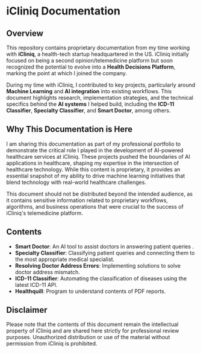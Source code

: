 # iCliniq Documentation

## Overview

This repository contains proprietary documentation from my time working with **iCliniq**, a health-tech startup headquartered in the US. iCliniq initially focused on being a second opinion/telemedicine platform but soon recognized the potential to evolve into a **Health Decisions Platform**, marking the point at which I joined the company. 

During my time with iCliniq, I contributed to key projects, particularly around **Machine Learning** and **AI integration** into existing workflows. This document highlights research, implementation strategies, and the technical specifics behind the **AI systems** I helped build, including the **ICD-11 Classifier**, **Specialty Classifier**, and **Smart Doctor**, among others.

## Why This Documentation is Here

I am sharing this documentation as part of my professional portfolio to demonstrate the critical role I played in the development of AI-powered healthcare services at iCliniq. These projects pushed the boundaries of AI applications in healthcare, shaping my expertise in the intersection of healthcare technology. While this content is proprietary, it provides an essential snapshot of my ability to drive machine learning initiatives that blend technology with real-world healthcare challenges.

This document should not be distributed beyond the intended audience, as it contains sensitive information related to proprietary workflows, algorithms, and business operations that were crucial to the success of iCliniq's telemedicine platform.

## Contents

- **Smart Doctor**: An AI tool to assist doctors in answering patient queries .
- **Specialty Classifier**: Classifying patient queries and connecting them to the most appropriate medical specialist.
- **Resolving Doctor Address Errors**: Implementing solutions to solve doctor address mismatch.
- **ICD-11 Classifier**: Automating the classification of diseases using the latest ICD-11 API.
- **Healthquill**: Program to understand contents of PDF reports.

## Disclaimer

Please note that the contents of this document remain the intellectual property of iCliniq and are shared here strictly for professional review purposes. Unauthorized distribution or use of the material without permission from iCliniq is prohibited.
